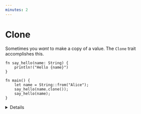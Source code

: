 ```yaml
---
minutes: 2
---
```


# Clone

Sometimes you _want_ to make a copy of a value. The `Clone` trait accomplishes
this.

```rust,editable
fn say_hello(name: String) {
    println!("Hello {name}")
}

fn main() {
    let name = String::from("Alice");
    say_hello(name.clone());
    say_hello(name);
}
```

<details>

- The idea of `Clone` is to make it easy to spot where heap allocations are
  occurring. Look for `.clone()` and a few others like `Vec::new` or `Box::new`.

- It's common to "clone your way out" of problems with the borrow checker, and
  return later to try to optimize those clones away.

- `clone` generally performs a deep copy of the value, meaning that if you e.g.
  clone an array, all of the elements of the array are cloned as well.

- The behavior for `clone` is user-defined, so it can perform custom cloning
  logic if needed.

</details>
